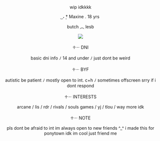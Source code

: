 <p align="center">
wip idkkkk
</p>
<p align="center">
 ͜ ˖ ̣̣̣† Maxine . 18 yrs
</p>
<p align="center">
butch ︵ lesb
</p>
<p align="center">
  <img src="https://github.com/avemujica/avemujica/assets/145779116/cc358e62-7d61-487c-99ed-ab1b3add4833">
</p>
<p align="center">
♱𓌔 DNI
</p>
<p align="center">
basic dni info ﾉ 14 and under ﾉ just dont be weird
</p>
<p align="center">
♱𓌔 BYF
</p>
<p align="center">
autistic be patient ﾉ mostly open to int. c+h ﾉ sometimes offscreen srry if i dont respond
</p>
<p align="center">
♱𓌔 INTERESTS
</p>
<p align="center">
arcane / lis / rdr / rivals / souls games / yj / tlou / way more idk
</p>
<p align="center">
♱𓌔 NOTE
</p>
<p align="center">
pls dont be afraid to int im always open to new friends ^_^ i made this for ponytown idk im cool just friend me
</p>

